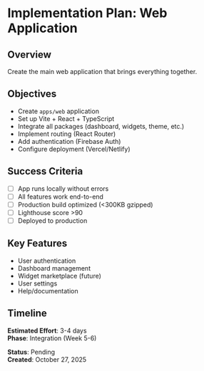 # Implementation Plan: Web Application

## Overview
Create the main web application that brings everything together.

## Objectives
- Create `apps/web` application
- Set up Vite + React + TypeScript
- Integrate all packages (dashboard, widgets, theme, etc.)
- Implement routing (React Router)
- Add authentication (Firebase Auth)
- Configure deployment (Vercel/Netlify)

## Success Criteria
- [ ] App runs locally without errors
- [ ] All features work end-to-end
- [ ] Production build optimized (<300KB gzipped)
- [ ] Lighthouse score >90
- [ ] Deployed to production

## Key Features
- User authentication
- Dashboard management
- Widget marketplace (future)
- User settings
- Help/documentation

## Timeline
**Estimated Effort**: 3-4 days  
**Phase**: Integration (Week 5-6)

**Status**: Pending  
**Created**: October 27, 2025
